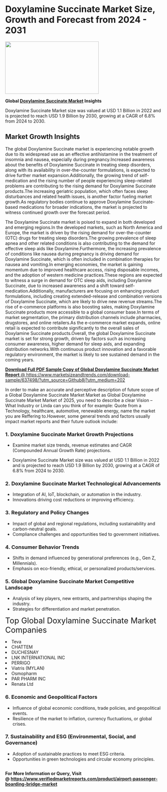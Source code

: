 <H1>Doxylamine Succinate Market Size, Growth and Forecast from 2024 - 2031</H1><img class="aligncenter size-medium wp-image-584254" src="https://thirdeyenews.in/wp-content/uploads/2024/09/Global-Market-Research-300x168.jpeg" alt="" width="300" height="168" /><p><strong>Global&nbsp;<a href="https://www.marketsizeandtrends.com/download-sample/637498/?utm_source=Github8j?utm_medium=202">Doxylamine Succinate Market</a> Insights</strong></p><p>Doxylamine Succinate Market size was valued at USD 1.1 Billion in 2022 and is projected to reach USD 1.9 Billion by 2030, growing at a CAGR of 6.8% from 2024 to 2030.</p><p><h2>Market Growth Insights</h2> <p>The global Doxylamine Succinate market is experiencing notable growth due to its widespread use as an effective antihistamine in the treatment of insomnia and nausea, especially during pregnancy.Increased awareness about the benefits of Doxylamine Succinate in treating sleep disorders, along with its availability in over-the-counter formulations, is expected to drive further market expansion.Additionally, the growing trend of self-medication and the rising number of people experiencing sleep-related problems are contributing to the rising demand for Doxylamine Succinate products.The increasing geriatric population, which often faces sleep disturbances and related health issues, is another factor fueling market growth.As regulatory bodies continue to approve Doxylamine Succinate-based medications for broader indications, the market is projected to witness continued growth over the forecast period.<a href="#"></a></p> <p>The Doxylamine Succinate market is poised to expand in both developed and emerging regions.In the developed markets, such as North America and Europe, the market is driven by the rising demand for over-the-counter (OTC) drugs for treating sleep disorders.The growing prevalence of sleep apnea and other related conditions is also contributing to the demand for effective sleep aids like Doxylamine.Furthermore, the increasing prevalence of conditions like nausea during pregnancy is driving demand for Doxylamine Succinate, which is often included in combination therapies for nausea and vomiting.In emerging economies, the market is gaining momentum due to improved healthcare access, rising disposable incomes, and the adoption of western medicine practices.These regions are expected to witness a surge in demand for OTC sleep aids, including Doxylamine Succinate, due to increased awareness and a shift toward self-medication.Additionally, manufacturers are focusing on enhancing product formulations, including creating extended-release and combination versions of Doxylamine Succinate, which are likely to drive new revenue streams.The rise of e-commerce platforms is also boosting sales, making Doxylamine Succinate products more accessible to a global consumer base.In terms of market segmentation, the primary distribution channels include pharmacies, drugstores, and online retailers.As the e-commerce market expands, online retail is expected to contribute significantly to the overall sales of Doxylamine Succinate products.Overall, the global Doxylamine Succinate market is set for strong growth, driven by factors such as increasing consumer awareness, higher demand for sleep aids, and expanding distribution networks.With continuous product innovation and a favorable regulatory environment, the market is likely to see sustained demand in the coming years.<a href="#"></p><p><span class=""><strong>Download Full PDF Sample Copy of Global Doxylamine Succinate Market Report</strong> @ <a href="https://www.marketsizeandtrends.com/download-sample/637498/?utm_source=Github8j?utm_medium=202" target="_blank">https://www.marketsizeandtrends.com/download-sample/637498/?utm_source=Github8j?utm_medium=202</a></span></p><p>In order to make an accurate and perceptive description of future scope of a Global&nbsp;Doxylamine Succinate Market Market as Global&nbsp;Doxylamine Succinate Market Market of 2025, you need to describe a clear Vision &ndash; What Industry or Linda can you think of for example: Quote from a Technology, healthcare, automotive, renewable energy, name the market you are Reffering to.However, some general trends and factors usually impact market reports and their future outlook include:</p><h3>1.&nbsp;<strong>Doxylamine Succinate Market Growth Projections</strong></h3><ul><li>Examine market size trends, revenue estimates and CAGR (Compounded Annual Growth Rate) projections.</li><li><p>Doxylamine Succinate Market size was valued at USD 1.1 Billion in 2022 and is projected to reach USD 1.9 Billion by 2030, growing at a CAGR of 6.8% from 2024 to 2030.</p></li></ul><h3>2.&nbsp;<strong>Doxylamine Succinate Market Technological Advancements</strong></h3><ul><li>Integration of AI, IoT, blockchain, or automation in the industry.</li><li>Innovations driving cost reductions or improving efficiency.</li></ul><h3>3.&nbsp;<strong>Regulatory and Policy Changes</strong></h3><ul><li>Impact of global and regional regulations, including sustainability and carbon-neutral goals.</li><li>Compliance challenges and opportunities tied to government initiatives.</li></ul><h3>4.&nbsp;<strong>Consumer Behavior Trends</strong></h3><ul><li>Shifts in demand influenced by generational preferences (e.g., Gen Z, Millennials).</li><li>Emphasis on eco-friendly, ethical, or personalized products/services.</li></ul><h3>5.&nbsp;<strong>Global Doxylamine Succinate Market Competitive Landscape</strong></h3><ul><li>Analysis of key players, new entrants, and partnerships shaping the industry.</li><li>Strategies for differentiation and market penetration.</li></ul><p data-pm-slice="1 1 []"><span style="color: inherit; font-family: inherit; font-size: 25px;">Top Global Doxylamine Succinate Market Companies</span></p><div class="" data-test-id=""><p><li>Teva</li><li> CHATTEM</li><li> DUCHESNAY</li><li> LNK INTERNATIONAL INC</li><li> PERRIGO</li><li> Viatris (MYLAN)</li><li> Osmopharm</li><li> PAR PHARM INC</li><li> Renata Ltd</li></p></div><h3>6.&nbsp;<strong>Economic and Geopolitical Factors</strong></h3><ul><li>Influence of global economic conditions, trade policies, and geopolitical events.</li><li>Resilience of the market to inflation, currency fluctuations, or global crises.</li></ul><h3>7.&nbsp;<strong>Sustainability and ESG (Environmental, Social, and Governance)</strong></h3><ul><li>Adoption of sustainable practices to meet ESG criteria.</li><li>Opportunities in green technologies and circular economy principles.</li></ul><h2><strong style="font-size: 14px;">For More Information or Query, Visit @&nbsp;</strong><a style="background-color: #ffffff; font-size: 14px;" href="https://www.marketsizeandtrends.com/report/doxylamine-succinate-market/" target="_blank">https://www.verifiedmarketreports.com/product/airport-passenger-boarding-bridge-market</a></h2>